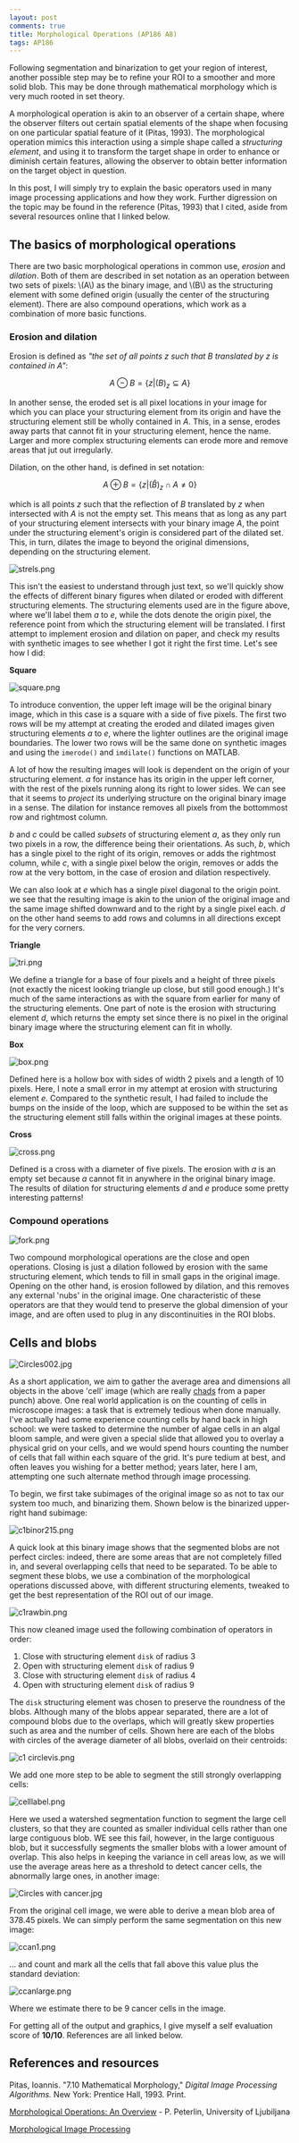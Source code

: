 ```yaml
---
layout: post
comments: true
title: Morphological Operations (AP186 A8)
tags: AP186
---  
```


Following segmentation and binarization to get your region of interest, another possible step may be to refine your ROI to a smoother and more solid blob. This may be done through mathematical morphology which is very much rooted in set theory.

A morphological operation is akin to an observer of a certain shape, where the observer filters out certain spatial elements of the shape when focusing on one particular spatial feature of it (Pitas, 1993). The morphological operation mimics this interaction using a simple shape called a *structuring element*, and using it to transform the target shape in order to enhance or diminish certain features, allowing the observer to obtain better information on the target object in question.

In this post, I will simply try to explain the basic operators used in many image processing applications and how they work. Further digression on the topic may be found in the reference (Pitas, 1993) that I cited, aside from several resources online that I linked below.

## The basics of morphological operations

There are two basic morphological operations in common use, *erosion* and *dilation*. Both of them are described in set notation as an operation between two sets of pixels: \\(A\\) as the binary image, and \\(B\\) as the structuring element with some defined origin (usually the center of the structuring element). There are also compound operations, which work as a combination of more basic functions.

### Erosion and dilation

Erosion is defined as *"the set of all points z such that B translated by z is contained in A"*:

$$
A \ominus B  = \{z | (B)_z\subseteq A\}
$$

In another sense, the eroded set is all pixel locations in your image for which you can place your structuring element from its origin and have the structuring element still be wholly contained in *A*. This, in a sense, erodes away parts that cannot fit in your structuring element, hence the name. Larger and more complex structuring elements can erode more and remove areas that jut out irregularly.

Dilation, on the other hand, is defined in set notation:

$$
A \oplus B  = \{z | (\hat{B})_z\cap A\neq 0\}
$$

which is all points *z* such that the reflection of *B* translated by *z* when intersected with *A* is not the empty set. This means that as long as any part of your structuring element intersects with your binary image *A*, the point under the structuring element's origin is considered part of the dilated set. This, in turn, dilates the image to beyond the original dimensions, depending on the structuring element.

![strels.png](https://s12.postimg.cc/4xtyu19gt/strels.png)

This isn't the easiest to understand through just text, so we'll quickly show the effects of different binary figures when dilated or eroded with different structuring elements. The structuring elements used are in the figure above, where we'll label them *a* to *e*, while the dots denote the origin pixel, the reference point from which the structuring element will be translated. I first attempt to implement erosion and dilation on paper, and check my results with synthetic images to see whether I got it right the first time. Let's see how I did:

**Square**

![square.png](https://s11.postimg.cc/3k8ri9sur/square.png)

To introduce convention, the upper left image will be the original binary image, which in this case is a square with a side of five pixels. The first two rows will be my attempt at creating the eroded and dilated images given structuring elements *a* to *e*, where the lighter outlines are the original image boundaries. The lower two rows will be the same done on synthetic images and using the `imerode()` and `imdilate()` functions on MATLAB.

A lot of how the resulting images will look is dependent on the origin of your structuring element. *a* for instance has its origin in the upper left corner, with the rest of the pixels running along its right to lower sides. We can see that it seems to *project* its underlying structure on the original binary image in a sense. The dilation for instance removes all pixels from the bottommost row and rightmost column.

*b* and *c* could be called *subsets* of structuring element *a*, as they only run two pixels in a row, the difference being their orientations. As such, *b*, which has a single pixel to the right of its origin, removes or adds the rightmost column, while *c*, with a single pixel below the origin, removes or adds the row at the very bottom, in the case of erosion and dilation respectively.

We can also look at *e* which has a single pixel diagonal to the origin point. we see that the resulting image is akin to the union of the original image and the same image shifted downward and to the right by a single pixel each. *d* on the other hand seems to add rows and columns in all directions except for the very corners.

**Triangle**

![tri.png](https://s16.postimg.cc/gyzb5gst1/tri.png)

We define a triangle for a base of four pixels and a height of three pixels (not exactly the nicest looking triangle up close, but still good enough.) It's much of the same interactions as with the square from earlier for many of the structuring elements. One part of note is the erosion with structuring element *d*, which returns the empty set since there is no pixel in the original binary image where the structuring element can fit in wholly.

**Box**

![box.png](https://s13.postimg.cc/dfnh9gffr/box.png)

Defined here is a hollow box with sides of width 2 pixels and a length of 10 pixels. Here, I note a small error in my attempt at erosion with structuring element *e*. Compared to the synthetic result, I had failed to include the bumps on the inside of the loop, which are supposed to be within the set as the structuring element still falls within the original images at these points.

**Cross**

![cross.png](https://s14.postimg.cc/rmglefd9d/cross.png)

Defined is a cross with a diameter of five pixels. The erosion with *a* is an empty set because *a* cannot fit in anywhere in the original binary image. The results of dilation for structuring elements *d* and *e* produce some pretty interesting patterns!

### Compound operations

![fork.png](https://s16.postimg.cc/xn3j4xsw5/fork.png)

Two compound morphological operations are the close and open operations. Closing is just a dilation followed by erosion with the same structuring element, which tends to fill in small gaps in the original image. Opening on the other hand, is erosion followed by dilation, and this removes any external 'nubs' in the original image. One characteristic of these operators are that they would tend to preserve the global dimension of your image, and are often used to plug in any discontinuities in the ROI blobs.

## Cells and blobs

![Circles002.jpg](https://s12.postimg.cc/uc5nmzep9/Circles002.jpg)

As a short application, we aim to gather the average area and dimensions all objects in the above 'cell' image (which are really [chads](https://en.wikipedia.org/wiki/Chad_%28paper%29) from a paper punch) above. One real world application is on the counting of cells in microscope images: a task that is extremely tedious when done manually. I've actually had some experience counting cells by hand back in high school: we were tasked to determine the number of algae cells in an algal bloom sample, and were given a special slide that allowed you to overlay a physical grid on your cells, and we would spend hours counting the number of cells that fall within each square of the grid. It's pure tedium at best, and often leaves you wishing for a better method; years later, here I am, attempting one such alternate method through image processing.

To begin, we first take subimages of the original image so as not to tax our system too much, and binarizing them. Shown below is the binarized upper-right hand subimage:

![c1binor215.png](https://s14.postimg.cc/4y740fn9t/c1binor215.png)

A quick look at this binary image shows that the segmented blobs are not perfect circles: indeed, there are some areas that are not completely filled in, and several overlapping cells that need to be separated. To be able to segment these blobs, we use a combination of the morphological operations discussed above, with different structuring elements, tweaked to get the best representation of the ROI out of our image.

![c1rawbin.png](https://s12.postimg.cc/sb9xcl4v1/c1rawbin.png)

This now cleaned image used the following combination of operators in order:

1. Close with structuring element `disk` of radius 3
2. Open with structuring element `disk` of radius 9
3. Close with structuring element `disk` of radius 4
4. Open with structuring element `disk` of radius 9

The `disk` structuring element was chosen to preserve the roundness of the blobs. Although many of the blobs appear separated, there are a lot of compound blobs due to the overlaps, which will greatly skew properties such as area and the number of cells. Shown here are each of the blobs with circles of the average diameter of all blobs, overlaid on their centroids:

![c1 circlevis.png](https://s12.postimg.cc/bsfubg8ct/c1_circlevis.png)

 We add one more step to be able to segment the still strongly overlapping cells:

 ![celllabel.png](https://s13.postimg.cc/6031u92yf/celllabel.png)

Here we used a watershed segmentation function to segment the large cell clusters, so that they are counted as smaller individual cells rather than one large contiguous blob. WE see this fail, however, in the large contiguous blob, but it successfully segments the smaller blobs with a lower amount of overlap. This also helps in keeping the variance in cell areas low, as we will use the average areas here as a threshold to detect cancer cells, the abnormally large ones, in another image:

![Circles with cancer.jpg](https://s15.postimg.cc/j6ercezej/Circles_with_cancer.jpg)

From the original cell image, we were able to derive a mean blob area of 378.45 pixels. We can simply perform the same segmentation on this new image:

![ccan1.png](https://s18.postimg.cc/atsg7x4d5/ccan1.png)

... and count and mark all the cells that fall above this value plus the standard deviation:

![ccanlarge.png](https://s16.postimg.cc/dhijubp39/ccanlarge.png)

Where we estimate there to be 9 cancer cells in the image.

For getting all of the output and graphics, I give myself a self evaluation score of **10/10**. References are all linked below.

## References and resources
Pitas, Ioannis. "7.10 Mathematical Morphology," *Digital Image Processing Algorithms.* New York: Prentice Hall, 1993. Print.

[Morphological Operations: An Overview](http://www.inf.u-szeged.hu/ssip/1996/morpho/morphology.html) - P. Peterlin, University of Ljubiljana

[Morphological Image Processing](https://www.cs.auckland.ac.nz/courses/compsci773s1c/lectures/ImageProcessing-html/topic4.htm#compound)
